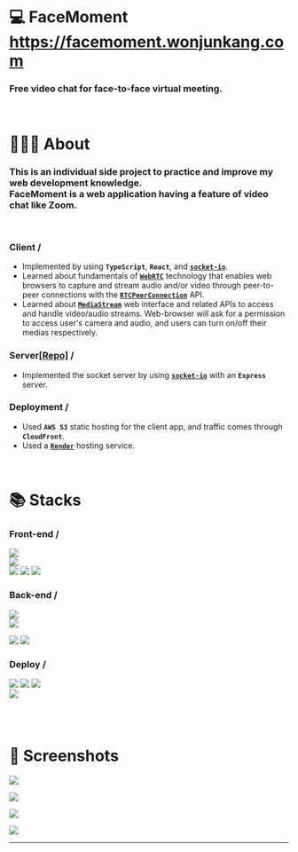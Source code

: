 # **💻 FaceMoment**</BR>**https://facemoment.wonjunkang.com**

### Free video chat for face-to-face virtual meeting.

</br>

# **👨🏻‍💻 About**

### This is an individual side project to practice and improve my web development knowledge. </br>FaceMoment is a web application having a feature of video chat like Zoom.

</br>

### **Client /**

- Implemented by using **`TypeScript`**, **`React`**, and **[`socket-io`](https://socket.io/)**.
- Learned about fundamentals of **[`WebRTC`]()** technology that enables web browsers to capture and stream audio and/or video through peer-to-peer connections with the **[`RTCPeerConnection`](https://developer.mozilla.org/en-US/docs/Web/API/RTCPeerConnection)** API.
- Learned about **[`MediaStream`](https://developer.mozilla.org/en-US/docs/Web/API/MediaStream)** web interface and related APIs to access and handle video/audio streams. Web-browser will ask for a permission to access user's camera and audio, and users can turn on/off their medias respectively.

### **Server**[[Repo]](https://github.com/wj-kang/personal-project-face-moment-server) **/**

- Implemented the socket server by using **[`socket-io`](https://socket.io/)** with an **`Express`** server.

### **Deployment /**

- Used **`AWS S3`** static hosting for the client app, and traffic comes through **`CloudFront`**.
- Used a **[`Render`](https://render.com/)** hosting service.

</br>

# **📚 Stacks**

### **Front-end /**

![](https://img.shields.io/badge/frontend-TYPESCRIPT-1c6bb4?style=for-the-badge&logo=typescript)</br>
![](https://img.shields.io/badge/frontend-react-81d8f7?style=for-the-badge&logo=react)</br>
![](https://img.shields.io/badge/MediaStream-f5f5f5)
![](https://img.shields.io/badge/WebRTC-f5f5f5)
![](https://img.shields.io/badge/Socket.io-f5f5f5)

### **Back-end /**

![](https://img.shields.io/badge/backend-JAVASCRIPT-ffed26?style=for-the-badge&logo=javascript)</br>
![](https://img.shields.io/badge/backend-node.js-008a55?style=for-the-badge&logo=node.js)</br>

![](https://img.shields.io/badge/Socket.io-f5f5f5)
![](https://img.shields.io/badge/Express-f5f5f5)

### **Deploy /**

![](https://img.shields.io/badge/s3-232f3e?style=for-the-badge&logo=amazon)
![](https://img.shields.io/badge/cloudfront-232f3e?style=for-the-badge)
![](https://img.shields.io/badge/route53-232f3e?style=for-the-badge)</br>
![](https://img.shields.io/badge/Render-232f3e?style=for-the-badge&logo=render)

</br></br>

# 📸 **Screenshots**

![](https://wj-archive.s3.amazonaws.com/facemoment_img02.png)

![](https://wj-archive.s3.amazonaws.com/facemoment_img03.png)

![](https://wj-archive.s3.amazonaws.com/facemoment_img04.png)

![](https://wj-archive.s3.amazonaws.com/facemoment_img01.jpeg)

---
